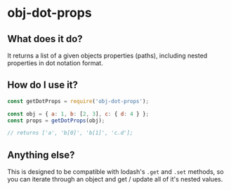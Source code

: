 # obj-dot-props

## What does it do?

It returns a list of a given objects properties (paths), including nested properties in dot notation format.

## How do I use it?

```js
const getDotProps = require('obj-dot-props');

const obj = { a: 1, b: [2, 3], c: { d: 4 } };
const props = getDotProps(obj);

// returns ['a', 'b[0]', 'b[1]', 'c.d'];
```

## Anything else?

This is designed to be compatible with lodash's `.get` and `.set` methods, so you can iterate through an object and get / update all of it's nested values.
